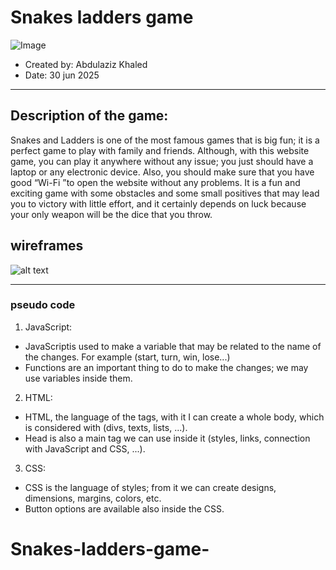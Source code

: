 # Snakes ladders  game
![Image](https://thumbs.dreamstime.com/b/snakes-ladders-board-game-cartoon-illustration-70728352.jpg)

- Created by: Abdulaziz Khaled
- Date: 30 jun 2025
*** 
## Description of the game:

Snakes and Ladders is one of the most famous games that is big fun; it is a perfect game to play with family and friends. Although, with this website game, you can play it anywhere without any issue; you just should have a laptop or any electronic device. Also, you should make sure that you have good “Wi-Fi ”to open the website without any problems. It is a fun and exciting game with some obstacles and some small positives that may lead you to victory with little effort, and it certainly depends on luck because your only weapon will be the dice that you throw.

## wireframes 
![alt text](<Screenshot 2025-06-30 at 11.46.17 AM.png>)
***
### pseudo code

1. JavaScript:
- JavaScriptis used to make a variable that may be related to the name of the changes. For example (start, turn, win, lose...)
- Functions are an important thing to do to make the changes; we may use variables inside them.

2. HTML:
- HTML, the language of the tags, with it I can create a whole body, which is considered with (divs, texts, lists, ...).
- Head is also a main tag we can use inside it (styles, links, connection with JavaScript and CSS, ...).

3. CSS:
- CSS is the language of styles; from it we can create designs, dimensions, margins, colors, etc.
- Button options are available also inside the CSS.
# Snakes-ladders-game-
